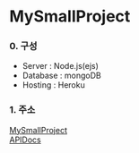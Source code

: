 # MySmallProject

### 0. 구성

- Server : Node.js(ejs)
- Database : mongoDB
- Hosting : Heroku

### 1. 주소
[MySmallProject](https://mighty-gorge-25136.herokuapp.com/)<br>
[APIDocs](https://mighty-gorge-25136.herokuapp.com/apiDocs)<br>
